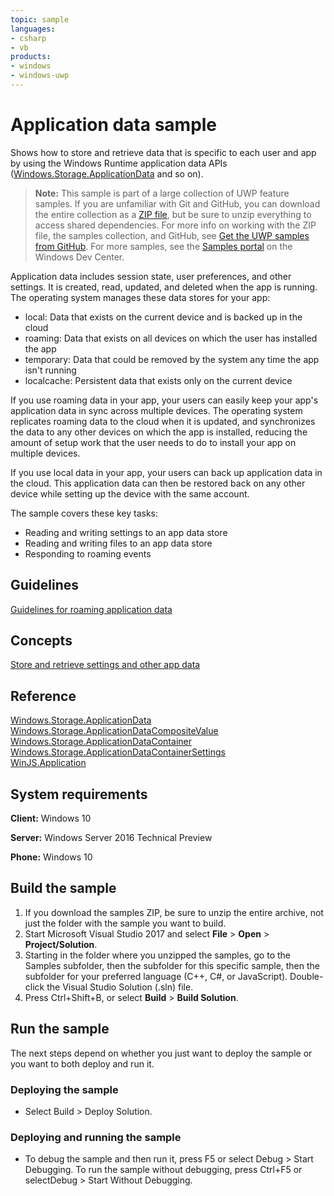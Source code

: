 ```yaml
---
topic: sample
languages:
- csharp
- vb
products:
- windows
- windows-uwp
---
```


<!---
  category: AppSettings
  samplefwlink: http://go.microsoft.com/fwlink/p/?LinkId=620486
--->

# Application data sample

Shows how to store and retrieve data that is specific to each user and app by using the Windows Runtime application data APIs 
([Windows.Storage.ApplicationData](http://msdn.microsoft.com/library/windows/apps/br241587) and so on). 

> **Note:** This sample is part of a large collection of UWP feature samples. 
> If you are unfamiliar with Git and GitHub, you can download the entire collection as a 
> [ZIP file](https://github.com/Microsoft/Windows-universal-samples/archive/master.zip), but be 
> sure to unzip everything to access shared dependencies. For more info on working with the ZIP file, 
> the samples collection, and GitHub, see [Get the UWP samples from GitHub](https://aka.ms/ovu2uq). 
> For more samples, see the [Samples portal](https://aka.ms/winsamples) on the Windows Dev Center. 

Application data includes session state, user preferences, and other settings. It is created, read, updated, and deleted when the app is running. The operating system manages these data stores for your app: 

- local: Data that exists on the current device and is backed up in the cloud 
- roaming: Data that exists on all devices on which the user has installed the app 
- temporary: Data that could be removed by the system any time the app isn't running 
- localcache: Persistent data that exists only on the current device 

If you use roaming data in your app, your users can easily keep your app's application data in sync across multiple devices. The operating system replicates roaming data to the cloud when it is updated, and synchronizes the data to any other devices on which the app is installed, reducing the amount of setup work that the user needs to do to install your app on multiple devices. 

If you use local data in your app, your users can back up application data in the cloud. This application data can then be restored back on any other device while setting up the device with the same account.

The sample covers these key tasks:

- Reading and writing settings to an app data store 
- Reading and writing files to an app data store 
- Responding to roaming events 

## Guidelines 

[Guidelines for roaming application data](http://msdn.microsoft.com/library/windows/apps/hh465094)  

## Concepts 

[Store and retrieve settings and other app data](https://msdn.microsoft.com/library/windows/apps/mt299098)  

## Reference 

[Windows.Storage.ApplicationData](http://msdn.microsoft.com/library/windows/apps/br241587)  
[Windows.Storage.ApplicationDataCompositeValue](http://msdn.microsoft.com/library/windows/apps/br241588)  
[Windows.Storage.ApplicationDataContainer](http://msdn.microsoft.com/library/windows/apps/br241599)  
[Windows.Storage.ApplicationDataContainerSettings](http://msdn.microsoft.com/library/windows/apps/br241600)  
[WinJS.Application](http://msdn.microsoft.com/library/windows/apps/br229774)  

## System requirements

**Client:** Windows 10

**Server:** Windows Server 2016 Technical Preview

**Phone:** Windows 10

## Build the sample

1. If you download the samples ZIP, be sure to unzip the entire archive, not just the folder with the sample you want to build. 
2. Start Microsoft Visual Studio 2017 and select **File** \> **Open** \> **Project/Solution**.
3. Starting in the folder where you unzipped the samples, go to the Samples subfolder, then the subfolder for this specific sample, then the subfolder for your preferred language (C++, C#, or JavaScript). Double-click the Visual Studio Solution (.sln) file.
4. Press Ctrl+Shift+B, or select **Build** \> **Build Solution**.

## Run the sample

The next steps depend on whether you just want to deploy the sample or you want to both deploy and run it.

### Deploying the sample

- Select Build > Deploy Solution. 

### Deploying and running the sample

- To debug the sample and then run it, press F5 or select Debug >  Start Debugging. To run the sample without debugging, press Ctrl+F5 or selectDebug > Start Without Debugging. 

